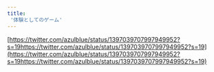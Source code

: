 ```yaml
---
title:
 '体験としてのゲーム'
---
```


[https://twitter.com/azulblue/status/1397039707997949952?s=19https://twitter.com/azulblue/status/1397039707997949952?s=19](https://twitter.com/azulblue/status/1397039707997949952?s=19https://twitter.com/azulblue/status/1397039707997949952?s=19)
